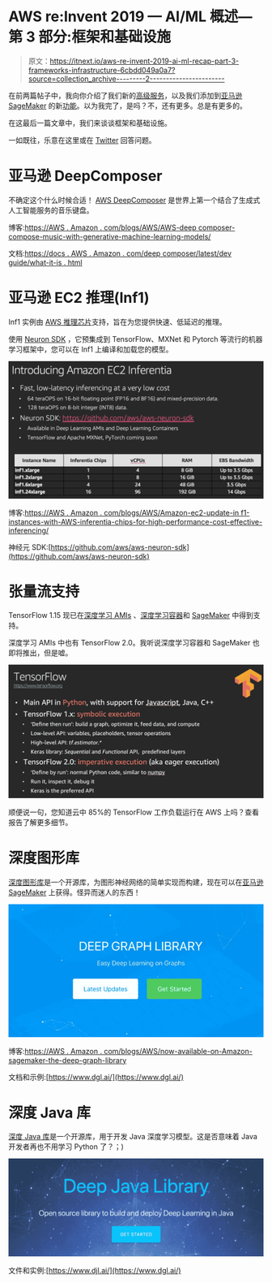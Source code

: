 # AWS re:Invent 2019 — AI/ML 概述—第 3 部分:框架和基础设施

> 原文：<https://itnext.io/aws-re-invent-2019-ai-ml-recap-part-3-frameworks-infrastructure-6cbdd049a0a7?source=collection_archive---------2----------------------->

在前两篇帖子中，我向你介绍了我们新的[高级服务](https://medium.com/@julsimon/aws-re-invent-2019-ai-ml-recap-part-1-ai-services-9ca35bff2f07)，以及我们添加到[亚马逊 SageMaker](https://aws.amazon.com/sagemaker) 的新[功能](https://medium.com/@julsimon/aws-re-invent-2019-ai-ml-recap-part-2-amazon-sagemaker-fee83f05a1bc)。以为我完了，是吗？不，还有更多。总是有更多的。

在这最后一篇文章中，我们来谈谈框架和基础设施。

一如既往，乐意在这里或在 [Twitter](https://twitter.com/julsimon) 回答问题。

# 亚马逊 DeepComposer

不确定这个什么时候合适！ [AWS DeepComposer](https://aws.amazon.com/deepcomposer/) 是世界上第一个结合了生成式人工智能服务的音乐键盘。

博客:[https://AWS . Amazon . com/blogs/AWS/AWS-deep composer-compose-music-with-generative-machine-learning-models/](https://aws.amazon.com/blogs/aws/aws-deepcomposer-compose-music-with-generative-machine-learning-models/)

文档:[https://docs . AWS . Amazon . com/deep composer/latest/dev guide/what-it-is . html](https://docs.aws.amazon.com/deepcomposer/latest/devguide/what-it-is.html)

# 亚马逊 EC2 推理(Inf1)

Inf1 实例由 [AWS 推理芯片](https://aws.amazon.com/machine-learning/inferentia/)支持，旨在为您提供快速、低延迟的推理。

使用 [Neuron SDK](https://github.com/aws/aws-neuron-sdk) ，它预集成到 TensorFlow、MXNet 和 Pytorch 等流行的机器学习框架中，您可以在 Inf1 上编译和加载您的模型。

![](img/92e66133d18362448e9f809ed7cf5862.png)

博客:[https://AWS . Amazon . com/blogs/AWS/Amazon-ec2-update-in f1-instances-with-AWS-inferentia-chips-for-high-performance-cost-effective-inferencing/](https://aws.amazon.com/blogs/aws/amazon-ec2-update-inf1-instances-with-aws-inferentia-chips-for-high-performance-cost-effective-inferencing/)

神经元 SDK:[https://github.com/aws/aws-neuron-sdk](https://github.com/aws/aws-neuron-sdk)

# 张量流支持

TensorFlow 1.15 现已在[深度学习 AMIs](https://docs.aws.amazon.com/dlami/latest/devguide/what-is-dlami.html) 、[深度学习容器](https://docs.aws.amazon.com/dlami/latest/devguide/deep-learning-containers-images.html)和 [SageMaker](https://sagemaker.readthedocs.io/en/stable/sagemaker.tensorflow.html) 中得到支持。

深度学习 AMIs 中也有 TensorFlow 2.0。我听说深度学习容器和 SageMaker 也即将推出，但是嘘。

![](img/29cb78a637d603b2d060af6aca1fd962.png)

顺便说一句，您知道云中 85%的 TensorFlow 工作负载运行在 AWS 上吗？查看报告了解更多细节。

# 深度图形库

[深度图形库](https://www.dgl.ai/)是一个开源库，为图形神经网络的简单实现而构建，现在可以在[亚马逊 SageMaker](https://aws.amazon.com/sagemaker/) 上获得。怪异而迷人的东西！

![](img/a98d8c22f946bcc0447f1e9008cca0da.png)

博客:[https://AWS . Amazon . com/blogs/AWS/now-available-on-Amazon-sagemaker-the-deep-graph-library](https://aws.amazon.com/fr/blogs/aws/now-available-on-amazon-sagemaker-the-deep-graph-library/)

文档和示例:[https://www.dgl.ai/](https://www.dgl.ai/)

# 深度 Java 库

[深度 Java 库](https://djl.ai)是一个开源库，用于开发 Java 深度学习模型。这是否意味着 Java 开发者再也不用学习 Python 了？；)

![](img/666e739046b162b6d107c8dececc96c5.png)

文件和实例:[https://www.djl.ai/](https://www.dgl.ai/)